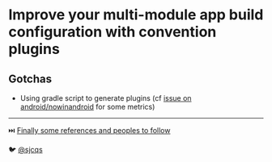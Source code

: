 # Improve your multi-module app build configuration with convention plugins
## Gotchas

- Using gradle script to generate plugins (cf [issue on android/nowinandroid](https://github.com/android/nowinandroid/issues/39) for some metrics)

---
⏭️ [Finally some references and peoples to follow](6-references.md)

🐦 [@sjcqs](https://twitter.com/sjcqs)